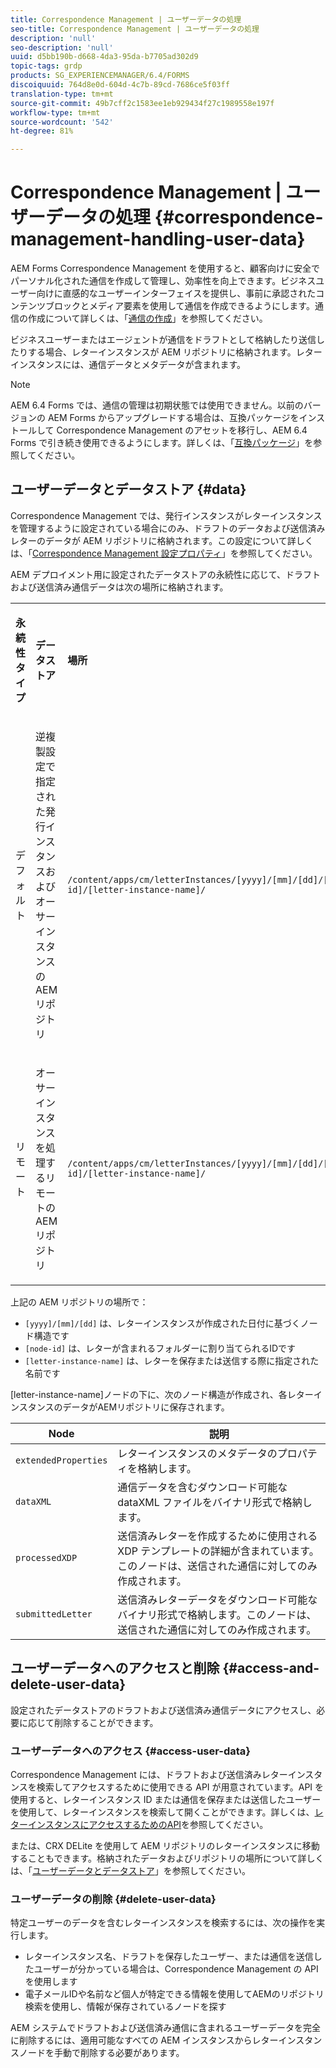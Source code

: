 ```yaml
---
title: Correspondence Management | ユーザーデータの処理
seo-title: Correspondence Management | ユーザーデータの処理
description: 'null'
seo-description: 'null'
uuid: d5bb190b-d668-4da3-95da-b7705ad302d9
topic-tags: grdp
products: SG_EXPERIENCEMANAGER/6.4/FORMS
discoiquuid: 764d8e0d-604d-4c7b-89cd-7686ce5f03ff
translation-type: tm+mt
source-git-commit: 49b7cff2c1583ee1eb929434f27c1989558e197f
workflow-type: tm+mt
source-wordcount: '542'
ht-degree: 81%

---
```



# Correspondence Management | ユーザーデータの処理 {#correspondence-management-handling-user-data}

AEM Forms Correspondence Management を使用すると、顧客向けに安全でパーソナル化された通信を作成して管理し、効率性を向上できます。ビジネスユーザー向けに直感的なユーザーインターフェイスを提供し、事前に承認されたコンテンツブロックとメディア要素を使用して通信を作成できるようにします。通信の作成について詳しくは、「[通信の作成](/help/forms/using/create-correspondence.md)」を参照してください。

ビジネスユーザーまたはエージェントが通信をドラフトとして格納したり送信したりする場合、レターインスタンスが AEM リポジトリに格納されます。レターインスタンスには、通信データとメタデータが含まれます。

>[!NOTE]
>
>AEM 6.4 Forms では、通信の管理は初期状態では使用できません。以前のバージョンの AEM Forms からアップグレードする場合は、互換パッケージをインストールして Correspondence Management のアセットを移行し、AEM 6.4 Forms で引き続き使用できるようにします。詳しくは、「[互換パッケージ](/help/forms/using/compatibility-package.md)」を参照してください。

## ユーザーデータとデータストア  {#data}

Correspondence Management では、発行インスタンスがレターインスタンスを管理するように設定されている場合にのみ、ドラフトのデータおよび送信済みレターのデータが AEM リポジトリに格納されます。この設定について詳しくは、「[Correspondence Management 設定プロパティ](/help/forms/using/cm-configuration-properties.md)」を参照してください。

AEM デプロイメント用に設定されたデータストアの永続性に応じて、ドラフトおよび送信済み通信データは次の場所に格納されます。

<table> 
 <tbody>
  <tr>
   <td><p><strong>永続性タイプ</strong></p> </td> 
   <td><p><strong>データストア</strong></p> </td> 
   <td><p><strong>場所</strong></p> </td> 
  </tr>
  <tr>
   <td><p>デフォルト</p> </td> 
   <td><p>逆複製設定で指定された発行インスタンスおよびオーサーインスタンスの AEM リポジトリ</p> </td> 
   <td><p><code>/content/apps/cm/letterInstances/[yyyy]/[mm]/[dd]/[node-id]/[letter-instance-name]/</code> </p> </td> 
  </tr>
  <tr>
   <td><p>リモート</p> </td> 
   <td><p>オーサーインスタンスを処理するリモートの AEM リポジトリ</p> </td> 
   <td><p><code>/content/apps/cm/letterInstances/[yyyy]/[mm]/[dd]/[node-id]/[letter-instance-name]/</code></p> </td> 
  </tr>
 </tbody>
</table>

上記の AEM リポジトリの場所で：

* `[yyyy]/[mm]/[dd]` は、レターインスタンスが作成された日付に基づくノード構造です
* `[node-id]` は、レターが含まれるフォルダーに割り当てられるIDです
* `[letter-instance-name]` は、レターを保存または送信する際に指定された名前です

[letter-instance-name]ノードの下に、次のノード構造が作成され、各レターインスタンスのデータがAEMリポジトリに保存されます。

| Node | 説明 |
|---|---|
| `extendedProperties` | レターインスタンスのメタデータのプロパティを格納します。 |
| `dataXML` | 通信データを含むダウンロード可能な dataXML ファイルをバイナリ形式で格納します。 |
| `processedXDP` | 送信済みレターを作成するために使用される XDP テンプレートの詳細が含まれています。このノードは、送信された通信に対してのみ作成されます。 |
| `submittedLetter` | 送信済みレターデータをダウンロード可能なバイナリ形式で格納します。このノードは、送信された通信に対してのみ作成されます。 |

## ユーザーデータへのアクセスと削除 {#access-and-delete-user-data}

設定されたデータストアのドラフトおよび送信済み通信データにアクセスし、必要に応じて削除することができます。

### ユーザーデータへのアクセス  {#access-user-data}

Correspondence Management には、ドラフトおよび送信済みレターインスタンスを検索してアクセスするために使用できる API が用意されています。API を使用すると、レターインスタンス ID または通信を保存または送信したユーザーを使用して、レターインスタンスを検索して開くことができます。詳しくは、[レターインスタンスにアクセスするためのAPI](/help/forms/using/cm-apis-to-access-letter-instances.md)を参照してください。

または、CRX DELite を使用して AEM リポジトリのレターインスタンスに移動することもできます。格納されたデータおよびリポジトリの場所について詳しくは、「[ユーザーデータとデータストア](/help/forms/using/correspondence-management-handling-user-data.md#data)」を参照してください。

### ユーザーデータの削除  {#delete-user-data}

特定ユーザーのデータを含むレターインスタンスを検索するには、次の操作を実行します。

* レターインスタンス名、ドラフトを保存したユーザー、または通信を送信したユーザーが分かっている場合は、Correspondence Management の API を使用します
* 電子メールIDや名前など個人が特定できる情報を使用してAEMのリポジトリ検索を使用し、情報が保存されているノードを探す

AEM システムでドラフトおよび送信済み通信に含まれるユーザーデータを完全に削除するには、適用可能なすべての AEM インスタンスからレターインスタンスノードを手動で削除する必要があります。
